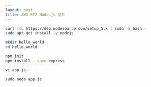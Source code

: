 ```yaml
---
layout: post
title: AWS EC2 Node.js 설치
---
```



```bash
curl -sL https://deb.nodesource.com/setup_5.x | sudo -E bash - 
sudo apt-get install -y nodejs
```

```bash
mkdir hello_world
cd hello_world
```

```bash
npm init
npm install --save express
```

```bash
vi app.js
```

```bash
sudo node app.js
```